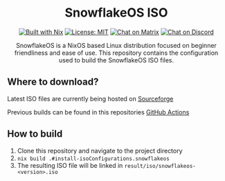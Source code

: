 <div align="center">

SnowflakeOS ISO
===
[![Built with Nix][builtwithnix badge]][builtwithnix]
[![License: MIT][MIT badge]][MIT]
[![Chat on Matrix][matrix badge]][matrix]
[![Chat on Discord][discord badge]][discord]

SnowflakeOS is a NixOS based Linux distribution focused on beginner friendliness and ease of use. This repository contains the configuration used to build the SnowflakeOS ISO files.

</div>

## Where to download?

Latest ISO files are currently being hosted on [Sourceforge](https://sourceforge.net/projects/snowflakeos/files/latest/download)

Previous builds can be found in this repositories [GitHub Actions](https://github.com/snowflakelinux/snowflake-iso/actions)

## How to build

1) Clone this repository and navigate to the project directory
2) `nix build .#install-isoConfigurations.snowflakeos`
3) The resulting ISO file will be linked in `result/iso/snowflakeos-<version>.iso`

[builtwithnix badge]: https://img.shields.io/badge/Built%20With-Nix-41439A?style=for-the-badge&logo=nixos&logoColor=white
[builtwithnix]: https://builtwithnix.org/
[MIT badge]: https://img.shields.io/badge/License-MIT-blue.svg?style=for-the-badge
[MIT]: https://opensource.org/licenses/MIT
[matrix badge]: https://img.shields.io/badge/matrix-join%20chat-0cbc8c?style=for-the-badge&logo=matrix&logoColor=white
[matrix]: https://matrix.to/#/#snowflakeos:matrix.org
[discord badge]: https://img.shields.io/discord/1021080090676842506?color=7289da&label=Discord&logo=discord&logoColor=ffffff&style=for-the-badge
[discord]: https://discord.gg/6rWNMmdkgT
